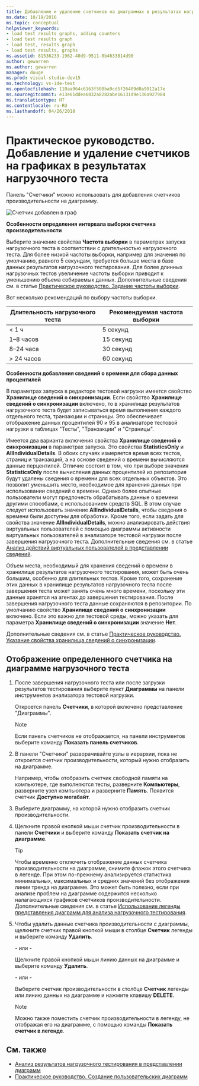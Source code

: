 ```yaml
---
title: Добавление и удаление счетчиков на диаграммах в результатах нагрузочного теста в Visual Studio
ms.date: 10/19/2016
ms.topic: conceptual
helpviewer_keywords:
- load test results graphs, adding counters
- load test results graph
- load test, results graph
- load test results, graphs
ms.assetid: 81536233-1962-40d9-9511-0b4633814d90
author: gewarren
ms.author: gewarren
manager: douge
ms.prod: visual-studio-dev15
ms.technology: vs-ide-test
ms.openlocfilehash: 110aa964c6163f508ba9cd5f26409d0a9912a17e
ms.sourcegitcommit: e13e61ddea6032a8282abe16131d9e136a927984
ms.translationtype: HT
ms.contentlocale: ru-RU
ms.lasthandoff: 04/26/2018
---
```

# <a name="how-to-add-and-delete-counters-on-graphs-in-load-test-results"></a>Практическое руководство. Добавление и удаление счетчиков на графиках в результатах нагрузочного теста

Панель "Счетчики" можно использовать для добавления счетчиков производительности на диаграмму.

 ![Счетчик добавлен в граф](../test/media/ltest_selectcounter.png "LTest_SelectCounter")

 **Особенности определения интервала выборки счетчика производительности**

 Выберите значение свойства **Частота выборки** в параметрах запуска нагрузочного теста в соответствии с длительностью нагрузочного теста. Для более низкой частоты выборки, например для значения по умолчанию, равного 5 секундам, требуется больше места в базе данных результатов нагрузочного тестирования. Для более длинных нагрузочных тестов увеличение частоты выборки приводит к уменьшению объема собираемых данных. Дополнительные сведения см. в статье [Практическое руководство. Задание частоты выборки](../test/how-to-specify-the-sample-rate-for-a-load-test.md).

 Вот несколько рекомендаций по выбору частоты выборки.

|Длительность нагрузочного теста|Рекомендуемая частота выборки|
|------------------------|-----------------------------|
|\< 1 ч|5 секунд|
|1–8 часов|15 секунд|
|8–24 часа|30 секунд|
|> 24 часов|60 секунд|

 **Особенности добавления сведений о времени для сбора данных процентилей**

 В параметрах запуска в редакторе тестовой нагрузки имеется свойство **Хранилище сведений о синхронизации**. Если свойство **Хранилище сведений о синхронизации** включено, то в хранилище результатов нагрузочного теста будет записываться время выполнения каждого отдельного теста, транзакции и страницы. Это обеспечивает отображение данных процентилей 90 и 95 в анализаторе тестовой нагрузки в таблицах "Тесты", "Транзакции" и "Страницы".

 Имеется два варианта включения свойства **Хранилище сведений о синхронизации** в параметрах запуска. Это свойства **StatisticsOnly** и **AllIndividualDetails**. В обоих случаях измеряется время всех тестов, страниц и транзакций, а на основе сведений о времени вычисляются данные перцентилей. Отличие состоит в том, что при выборе значения **StatisticsOnly** после вычисления данных процентилей из репозитория будут удалены сведения о времени для всех отдельных объектов. Это позволит уменьшить место, необходимое для хранения данных при использовании сведений о времени. Однако более опытные пользователи могут предпочесть обрабатывать данные о времени другими способами, с использованием средств SQL. В этом случае следует использовать значение **AllIndividualDetails**, чтобы сведения о времени были доступны для обработки. Кроме того, если задать для свойства значение **AllIndividualDetails**, можно анализировать действия виртуальных пользователей с помощью диаграммы активности виртуальных пользователей в анализаторе тестовой нагрузки после завершения нагрузочного теста. Дополнительные сведения см. в статье [Анализ действий виртуальных пользователей в представлении сведений](../test/analyze-load-test-virtual-user-activity-in-the-details-view.md).

Объем места, необходимый для хранения сведений о времени в хранилище результатов нагрузочного тестирования, может быть очень большим, особенно для длительных тестов. Кроме того, сохранение этих данных в хранилище результатов нагрузочного теста после завершения теста может занять очень много времени, поскольку эти данные хранятся на агентах до завершения тестирования. После завершения нагрузочного теста данные сохраняются в репозитории. По умолчанию свойство **Хранилище сведений о синхронизации** включено. Если это важно для тестовой среды, можно указать для параметра **Хранилище сведений о синхронизации** значение **Нет**.

Дополнительные сведения см. в статье [Практическое руководство. Указание свойства хранилища сведений о синхронизации](../test/how-to-specify-the-timing-details-storage-property-for-a-load-test.md).

## <a name="to-display-a-particular-performance-counter-on-a-load-test-graph"></a>Отображение определенного счетчика на диаграмме нагрузочного теста

1.  После завершения нагрузочного теста или после загрузки результатов тестирования выберите пункт **Диаграммы** на панели инструментов анализатора тестовой нагрузки.

     Откроется панель **Счетчики**, в которой включено представление "Диаграммы".

    > [!NOTE]
    > Если панель счетчиков не отображается, на панели инструментов выберите команду **Показать панель счетчиков**.

2.  В панели "Счетчики" разворачивайте узлы в иерархии, пока не откроется счетчик производительности, который нужно отобразить на диаграмме.

     Например, чтобы отобразить счетчик свободной памяти на компьютере, где выполняются тесты, разверните **Компьютеры**, разверните узел компьютера и разверните **Память**. Появится счетчик **Доступно мегабайт**.

3.  Выберите диаграмму, на которой нужно отобразить счетчик производительности.

4.  Щелкните правой кнопкой мыши счетчик производительности в панели **Счетчики** и выберите команду **Показать счетчик на диаграмме**.

    > [!TIP]
    > Чтобы временно отключить отображение данных счетчика производительности на диаграмме, снимите флажок этого счетчика в легенде. При этом по-прежнему анализируется статистика минимальных, максимальных и средних значений без отображения линии тренда на диаграмме. Это может быть полезно, если при анализе проблем на диаграмме содержится несколько налагающихся графиков счетчиков производительности. Дополнительные сведения см. в статье [Использование легенды представления диаграмм для анализа нагрузочного тестирования](../test/use-the-graphs-view-legend-to-analyze-load-tests.md).

5.  Чтобы удалить данные счетчика производительности с диаграммы, щелкните счетчик правой кнопкой мыши в столбце **Счетчик** легенды и выберите команду **Удалить**.

     \- или -

     Щелкните правой кнопкой мыши линию данных на диаграмме и выберите команду **Удалить**.

     \- или -

     Выберите счетчик производительности в столбце **Счетчик** легенды или линию данных на диаграмме и нажмите клавишу **DELETE**.

    > [!NOTE]
    > Можно также поместить счетчик производительности в легенду, не отображая его на диаграмме, с помощью команды **Показать счетчик в легенде**.

## <a name="see-also"></a>См. также

- [Анализ результатов нагрузочного тестирования в представлении диаграмм](../test/analyze-load-test-results-in-the-graphs-view.md)
- [Практическое руководство. Создание пользовательских диаграмм](../test/how-to-create-custom-graphs-in-load-test-results.md)